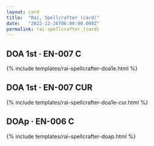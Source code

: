 ```yaml
---
layout: card
title:  "Rai, Spellcrafter (card)"
date:   "2022-12-26T06:00:00.000Z"
permalink: rai-spellcrafter_(card)
---
```


## DOA 1st &middot; EN-007 C

{% include templates/rai-spellcrafter-doa1e.html %}


## DOA 1st &middot; EN-007 CUR

{% include templates/rai-spellcrafter-doa1e-cur.html %}


## DOAp &middot; EN-006 C

{% include templates/rai-spellcrafter-doap.html %}
